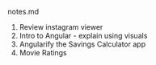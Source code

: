 notes.md

1. Review instagram viewer
2. Intro to Angular - explain using visuals
3. Angularify the Savings Calculator app
4. Movie Ratings
